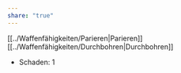 ```yaml
---
share: "true"
---
```

[[../Waffenfähigkeiten/Parieren|Parieren]] [[../Waffenfähigkeiten/Durchbohren|Durchbohren]]  
  
- Schaden: 1
